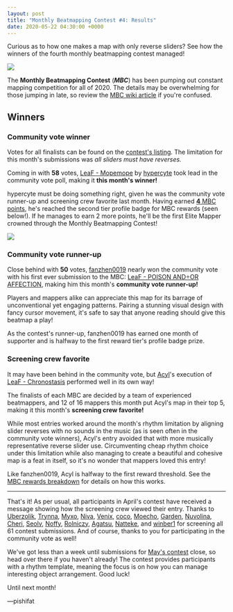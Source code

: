 ```yaml
---
layout: post
title: "Monthly Beatmapping Contest #4: Results"
date: 2020-05-22 04:30:00 +0000
---
```


Curious as to how one makes a map with only reverse sliders? See how the winners of the fourth monthly beatmapping contest managed!

![](/wiki/shared/news/banners/monthly-beatmapping-contest.png)

The **Monthly Beatmapping Contest** (***MBC***) has been pumping out constant mapping competition for all of 2020. The details may be overwhelming for those jumping in late, so review the [MBC wiki article](/wiki/Contests/Monthly_Beatmapping_Contest) if you're confused.

## Winners

### Community vote winner

Votes for all finalists can be found on the [contest's listing](https://osu.ppy.sh/community/contests/93). The limitation for this month's submissions was *all sliders must have reverses.*

Coming in with **58** votes, [LeaF - Mopemope](https://osu.ppy.sh/beatmapsets/1174616) by [hypercyte](https://osu.ppy.sh/users/9155377) took lead in the community vote poll, making it **this month's winner!**

hypercyte must be doing something right, given he was the community vote runner-up and screening crew favorite last month. Having earned [**4** MBC points](/wiki/Contests/Monthly_Beatmapping_Contest#rewards), he's reached the second tier profile badge for MBC rewards (seen below!). If he manages to earn 2 more points, he'll be the first Elite Mapper crowned through the Monthly Beatmapping Contest!

![](/wiki/shared/news/2020-05-22-monthly-beatmapping-contest-4-results/mbc-badge-2.png)

### Community vote runner-up

Close behind with **50** votes, [fanzhen0019](https://osu.ppy.sh/users/418699) nearly won the community vote with his first ever submission to the MBC: [LeaF - POISON AND÷OR AFFECTION](https://osu.ppy.sh/beatmapsets/1175232), making him this month's **community vote runner-up!**

Players and mappers alike can appreciate this map for its barrage of unconventional yet engaging patterns. Pairing a stunning visual design with fancy cursor movement, it's safe to say that anyone reading should give this beatmap a play!

As the contest's runner-up, fanzhen0019 has earned one month of supporter and is halfway to the first reward tier's profile badge prize. 

### Screening crew favorite

It may have been behind in the community vote, but [Acyl](https://osu.ppy.sh/users/1943309)'s execution of [LeaF - Chronostasis](https://osu.ppy.sh/beatmapsets/1174743#osu/2450265) performed well in its own way! 

The finalists of each MBC are decided by a team of experienced beatmappers, and 12 of 16 mappers this month put Acyl's map in their top 5, making it this month's **screening crew favorite!**

While most entries worked around the month's rhythm limitation by aligning slider reverses with no sounds in the music (as is seen often in the community vote winners), Acyl's entry avoided that with more musically representative reverse slider use. Circumventing cheap rhythm choice under this limitation while also managing to create a beautiful and cohesive map is a feat in itself, so it's no wonder that mappers loved this entry!

Like fanzhen0019, Acyl is halfway to the first reward threshold. See the [MBC rewards breakdown](/wiki/Contests/Monthly_Beatmapping_Contest#rewards) for details on how this works.

---

That's it! As per usual, all participants in April's contest have received a message showing how the screening crew viewed their entry. Thanks to [Uberzolik](https://osu.ppy.sh/users/1314547), [Trynna](https://osu.ppy.sh/users/2652951), [Myxo](https://osu.ppy.sh/users/2202645), [Niva](https://osu.ppy.sh/users/197805), [Venix](https://osu.ppy.sh/users/5999631), [coco](https://osu.ppy.sh/users/9579526), [Moecho](https://osu.ppy.sh/users/5075660), [Garden](https://osu.ppy.sh/users/2849992), [Nuvolina](https://osu.ppy.sh/users/10974170), [Cheri](https://osu.ppy.sh/users/5226970), [Seolv](https://osu.ppy.sh/users/8067876), [Noffy](https://osu.ppy.sh/users/1541323), [Rolniczy](https://osu.ppy.sh/users/8331132), [Agatsu](https://osu.ppy.sh/users/5579871), [Natteke](https://osu.ppy.sh/users/157177), and [winber1](https://osu.ppy.sh/users/270328) for screening all 61 contest submissions. And of course, thanks to you for participating in the community vote as well!

We've got less than a week until submissions for [May's contest](https://osu.ppy.sh/community/contests/95) close, so head over there if you haven't already! The contest provides participants with a rhythm template, meaning the focus is on how you can manage interesting object arrangement. Good luck!

Until next month!

—pishifat
